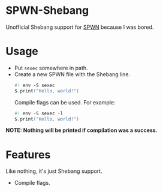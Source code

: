 # SPWN-Shebang
Unofficial Shebang support for [SPWN](https://github.com/Spu7Nix/SPWN-language) because I was bored.

# Usage
- Put `sexec` somewhere in path.
- Create a new SPWN file with the Shebang line.
  ```swift
  #! env -S sexec
  $.print("Hello, world!")
  ```
  Compile flags can be used. For example:
  ```swift
  #! env -S sexec -l
  $.print("Hello, world!")
  ```
**NOTE: Nothing will be printed if compilation was a success.**

# Features
Like nothing, it's just Shebang support.
- Compile flags.
